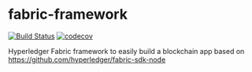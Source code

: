 # fabric-framework

[![Build Status](https://travis-ci.com/TommyStarK/fabric-framework.svg?token=2uxSmjkbDwzoCSoveVqg&branch=master)](https://travis-ci.com/TommyStarK/fabric-framework)  [![codecov](https://codecov.io/gh/TommyStarK/fabric-framework/branch/master/graph/badge.svg?token=sC3s1Ikzy8)](https://codecov.io/gh/TommyStarK/fabric-framework)

Hyperledger Fabric framework to easily build a blockchain app based on https://github.com/hyperledger/fabric-sdk-node
